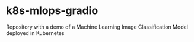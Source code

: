 # k8s-mlops-gradio
Repository with a demo of a Machine Learning Image Classification Model deployed in Kubernetes 
